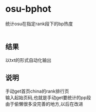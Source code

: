 # osu-bphot
统计osu在指定rank段下的bp热度</br></br>

结果
-------
以txt的形式自动化输出

说明
-------
手动get首页china的rank排行页</br>
输入起始页码,也就是手动get要统计的pp段</br>
由于偷懒很多没完善的地方,以后在改进</br>
